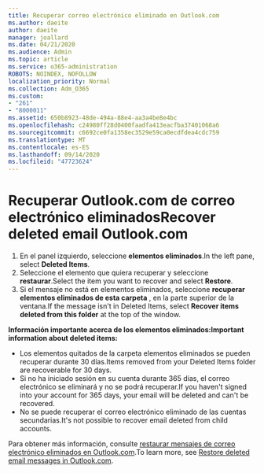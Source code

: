 ```yaml
---
title: Recuperar correo electrónico eliminado en Outlook.com
ms.author: daeite
author: daeite
manager: joallard
ms.date: 04/21/2020
ms.audience: Admin
ms.topic: article
ms.service: o365-administration
ROBOTS: NOINDEX, NOFOLLOW
localization_priority: Normal
ms.collection: Adm_O365
ms.custom:
- "261"
- "8000011"
ms.assetid: 650b8923-48de-494a-88e4-aa3a4be8e4bc
ms.openlocfilehash: c24980ff28d0400faadfa413eacfba37401068a6
ms.sourcegitcommit: c6692ce0fa1358ec3529e59ca0ecdfdea4cdc759
ms.translationtype: MT
ms.contentlocale: es-ES
ms.lasthandoff: 09/14/2020
ms.locfileid: "47723624"
---
```

# <a name="recover-deleted-email-outlookcom"></a><span data-ttu-id="f21dd-102">Recuperar Outlook.com de correo electrónico eliminados</span><span class="sxs-lookup"><span data-stu-id="f21dd-102">Recover deleted email Outlook.com</span></span>

1. <span data-ttu-id="f21dd-103">En el panel izquierdo, seleccione **elementos eliminados**.</span><span class="sxs-lookup"><span data-stu-id="f21dd-103">In the left pane, select **Deleted Items**.</span></span>
2. <span data-ttu-id="f21dd-104">Seleccione el elemento que quiera recuperar y seleccione **restaurar**.</span><span class="sxs-lookup"><span data-stu-id="f21dd-104">Select the item you want to recover and select **Restore**.</span></span>
3. <span data-ttu-id="f21dd-105">Si el mensaje no está en elementos eliminados, seleccione **recuperar elementos eliminados de esta carpeta** , en la parte superior de la ventana.</span><span class="sxs-lookup"><span data-stu-id="f21dd-105">If the message isn't in Deleted Items, select **Recover items deleted from this folder** at the top of the window.</span></span>

 <span data-ttu-id="f21dd-106">**Información importante acerca de los elementos eliminados:**</span><span class="sxs-lookup"><span data-stu-id="f21dd-106">**Important information about deleted items:**</span></span>
  
- <span data-ttu-id="f21dd-107">Los elementos quitados de la carpeta elementos eliminados se pueden recuperar durante 30 días.</span><span class="sxs-lookup"><span data-stu-id="f21dd-107">Items removed from your Deleted Items folder are recoverable for 30 days.</span></span>
- <span data-ttu-id="f21dd-108">Si no ha iniciado sesión en su cuenta durante 365 días, el correo electrónico se eliminará y no se podrá recuperar.</span><span class="sxs-lookup"><span data-stu-id="f21dd-108">If you haven't signed into your account for 365 days, your email will be deleted and can't be recovered.</span></span>
- <span data-ttu-id="f21dd-109">No se puede recuperar el correo electrónico eliminado de las cuentas secundarias.</span><span class="sxs-lookup"><span data-stu-id="f21dd-109">It's not possible to recover email deleted from child accounts.</span></span>

<span data-ttu-id="f21dd-110">Para obtener más información, consulte [restaurar mensajes de correo electrónico eliminados en Outlook.com](https://support.office.com/article/cf06ab1b-ae0b-418c-a4d9-4e895f83ed50?wt.mc_id=Office_Outlook_com_Alchemy).</span><span class="sxs-lookup"><span data-stu-id="f21dd-110">To learn more, see [Restore deleted email messages in Outlook.com](https://support.office.com/article/cf06ab1b-ae0b-418c-a4d9-4e895f83ed50?wt.mc_id=Office_Outlook_com_Alchemy).</span></span>